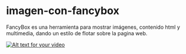 # imagen-con-fancybox


FancyBox es una herramienta para mostrar imágenes, contenido html y multimedia, dando un estilo de flotar sobre la pagina web.<br/>


[![Alt text for your video](http://img.youtube.com/vi/DPXK5o-FlDA/0.jpg)](https://www.youtube.com/watch?v=DPXK5o-FlDA&feature=youtu.be)

